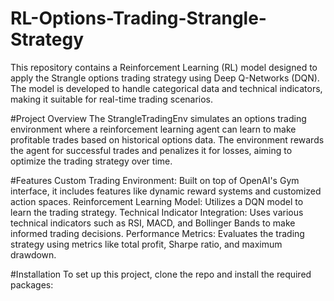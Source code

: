 # RL-Options-Trading-Strangle-Strategy
This repository contains a Reinforcement Learning (RL) model designed to apply the Strangle options trading strategy using Deep Q-Networks (DQN). The model is developed to handle categorical data and technical indicators, making it suitable for real-time trading scenarios.

#Project Overview
The StrangleTradingEnv simulates an options trading environment where a reinforcement learning agent can learn to make profitable trades based on historical options data. The environment rewards the agent for successful trades and penalizes it for losses, aiming to optimize the trading strategy over time.

#Features
Custom Trading Environment: Built on top of OpenAI's Gym interface, it includes features like dynamic reward systems and customized action spaces.
Reinforcement Learning Model: Utilizes a DQN model to learn the trading strategy.
Technical Indicator Integration: Uses various technical indicators such as RSI, MACD, and Bollinger Bands to make informed trading decisions.
Performance Metrics: Evaluates the trading strategy using metrics like total profit, Sharpe ratio, and maximum drawdown.

#Installation
To set up this project, clone the repo and install the required packages:

